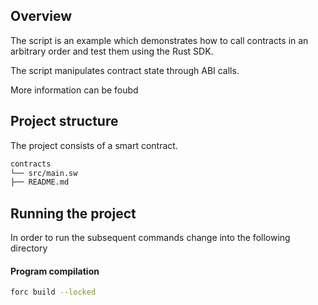 ## Overview

The script is an example which demonstrates how to call contracts in an arbitrary order and test them using the Rust SDK.

The script manipulates contract state through ABI calls.

More information can be foubd

## Project structure

The project consists of a smart contract.

<!--Only show most important files e.g. script to run, build etc.-->

```sh
contracts
└── src/main.sw
├── README.md
```

## Running the project

In order to run the subsequent commands change into the following directory

#### Program compilation

```bash
forc build --locked
```
